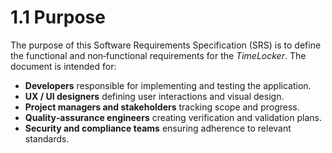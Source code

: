 # 1.1 Purpose
The purpose of this Software Requirements Specification (SRS) is to define the functional and non‑functional requirements for the *TimeLocker*. The document is intended for:

- **Developers** responsible for implementing and testing the application.
- **UX / UI designers** defining user interactions and visual design.
- **Project managers and stakeholders** tracking scope and progress.
- **Quality‑assurance engineers** creating verification and validation plans.
- **Security and compliance teams** ensuring adherence to relevant standards.